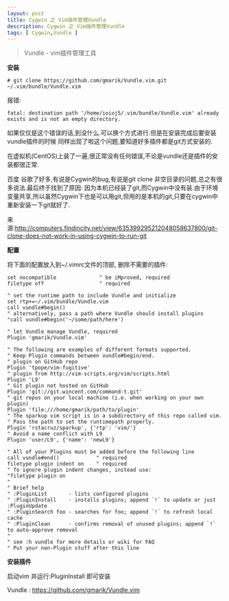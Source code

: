 ```yaml
---
layout: post
title: Cygwin 之 Vim插件管理Vundle
description: Cygwin 之 Vim插件管理Vundle
tags: [ Cygwin,Vundle ]
---
```


> Vundle - vim插件管理工具

**安装**

    # git clone https://github.com/gmarik/Vundle.vim.git ~/.vim/bundle/Vundle.vim


报错:

    fatal: destination path '/home/ioioj5/.vim/bundle/Vundle.vim' already exists and is not an empty directory.


如果仅仅是这个错误的话,到没什么.可以换个方式进行.但是在安装完成后要安装vundle插件的时候 同样出现了啦这个问题,要知道好多插件都是git方式安装的.

在虚拟机(CentOS)上装了一遍,很正常没有任何错误,不论是vundle还是插件的安装都很正常.

百度 谷歌了好多,有说是Cygwin的bug,有说是git clone 非空目录的问题,总之有很多说法.最后终于找到了原因: 因为本机已经装了git,而Cygwin中没有装.由于环境变量共享,所以虽然Cygwin下也是可以用git,但用的是本机的git,只要在cygwin中重新安装一下git就好了.

来源:http://computers.findincity.net/view/635399295212048058637800/git-clone-does-not-work-in-using-cygwin-to-run-git

**配置**

将下面的配置放入到~/.vimrc文件的顶部, 删除不需要的插件:

    set nocompatible              " be iMproved, required
    filetype off                  " required

    " set the runtime path to include Vundle and initialize
    set rtp+=~/.vim/bundle/Vundle.vim
    call vundle#begin()
    " alternatively, pass a path where Vundle should install plugins
    "call vundle#begin('~/some/path/here')

    " let Vundle manage Vundle, required
    Plugin 'gmarik/Vundle.vim'

    " The following are examples of different formats supported.
    " Keep Plugin commands between vundle#begin/end.
    " plugin on GitHub repo
    Plugin 'tpope/vim-fugitive'
    " plugin from http://vim-scripts.org/vim/scripts.html
    Plugin 'L9'
    " Git plugin not hosted on GitHub
    Plugin 'git://git.wincent.com/command-t.git'
    " git repos on your local machine (i.e. when working on your own plugin)
    Plugin 'file:///home/gmarik/path/to/plugin'
    " The sparkup vim script is in a subdirectory of this repo called vim.
    " Pass the path to set the runtimepath properly.
    Plugin 'rstacruz/sparkup', {'rtp': 'vim/'}
    " Avoid a name conflict with L9
    Plugin 'user/L9', {'name': 'newL9'}

    " All of your Plugins must be added before the following line
    call vundle#end()            " required
    filetype plugin indent on    " required
    " To ignore plugin indent changes, instead use:
    "filetype plugin on
    "
    " Brief help
    " :PluginList       - lists configured plugins
    " :PluginInstall    - installs plugins; append `!` to update or just :PluginUpdate
    " :PluginSearch foo - searches for foo; append `!` to refresh local cache
    " :PluginClean      - confirms removal of unused plugins; append `!` to auto-approve removal
    "
    " see :h vundle for more details or wiki for FAQ
    " Put your non-Plugin stuff after this line


**安装插件**

启动vim 并运行:PluginInstall 即可安装

Vundle : https://github.com/gmarik/Vundle.vim
